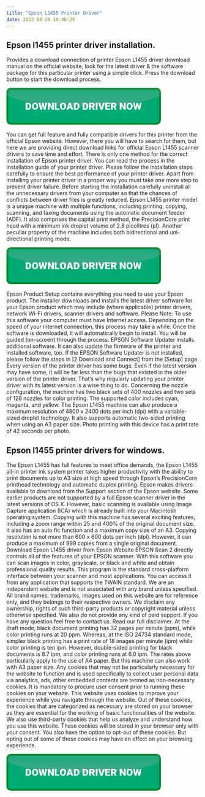 ```yaml
---
title: "Epson L1455 Printer Driver"
date: 2022-08-28 10:46:29
---
```


## Epson l1455 printer driver installation.

Provides a download connection of printer Epson L1455 driver download manual on the official website, look for the latest driver & the software package for this particular printer using a simple click. Press the download button to start the download process.

[![button](https://github.com/driverbay/driverbay.github.io/blob/main/dlbutton.png?raw=true)](https://printerpatch.com/download-printer-driver)


You can get full feature and fully compatible drivers for this printer from the official Epson website. However, there you will have to search for them, but here we are providing direct download links for official Epson L1455 scanner drivers to save time and effort.
There is only one method for the correct installation of Epson printer driver. You can read the process in the installation guide of your printer driver. Please follow the installation steps carefully to ensure the best performance of your printer driver.
Apart from installing your printer driver in a proper way you must take one more step to prevent driver failure. Before starting the installation carefully uninstall all the unnecessary drivers from your computer so that the chances of conflicts between driver files is greatly reduced.
Epson L1455 printer model is a unique machine with multiple functions, including printing, copying, scanning, and faxing documents using the automatic document feeder (ADF). It also comprises the capital print method, the PrecisionCore print head with a minimum ink droplet volume of 2.8 picolitres (pl). Another peculiar property of the machine includes both bidirectional and uni-directional printing mode.

[![button](https://github.com/driverbay/driverbay.github.io/blob/main/dlbutton.png?raw=true)](https://printerpatch.com/download-printer-driver)


Epson Product Setup contains everything you need to use your Epson product. The installer downloads and installs the latest driver software for your Epson product which may include (where applicable) printer drivers, network Wi-Fi drivers, scanner drivers and software. Please Note: To use this software your computer must have Internet access. Depending on the speed of your internet connection, this process may take a while. Once the software is downloaded, it will automatically begin to install. You will be guided (on-screen) through the process.
EPSON Software Updater installs additional software. It can also update the firmware of the printer and installed software, too. If the EPSON Software Updater is not installed, please follow the steps in [2 Download and Connect] from the [Setup] page.
Every version of the printer driver has some bugs. Even if the latest version may have some, it will be far less than the bugs that existed in the older version of the printer driver. That’s why regularly updating your printer driver with its latest version is a wise thing to do.
Concerning the nozzle configuration, the machine has two black sets of 400 nozzles and two sets of 128 nozzles for color printing. The supported color includes cyan, magenta, and yellow. The Epson L1455 machine can also produce a maximum resolution of 4800 x 2400 dots per inch (dpi) with a variable-sized droplet technology. It also supports automatic two-sided printing when using an A3 paper size. Photo printing with this device has a print rate of 42 seconds per photo.

## Epson l1455 printer drivers for windows.

The Epson L1455 has full features to meet office demands, the Epson L1455 all-in printer ink system printer takes higher productivity with the ability to print documents up to A3 size at high speed through Epson’s PrecisionCore printhead technology and automatic duplex printing.
Epson makes drivers available to download from the Support section of the Epson website. Some earlier products are not supported by a full Epson scanner driver in the latest versions of OS X. However, basic scanning is available using Image Capture application (ICA) which is already built into your Macintosh operating system.
Copying with this machine has several exciting features, including a zoom range within 25 and 400% of the original document size. It also has an auto fic function and a maximum copy size of an A3. Copying resolution is not more than 600 x 600 dots per inch (dpi). However, it can produce a maximum of 999 copies from a single original document. Download Epson L1455 driver from Epson Website
EPSON Scan 2 directly controls all of the features of your EPSON scanner. With this software you can scan images in color, grayscale, or black and white and obtain professional quality results. This program is the standard cross-platform interface between your scanner and most applications. You can access it from any application that supports the TWAIN standard.
We are an independent website and is not associated with any brand unless specified. All brand names, trademarks, images used on this website are for reference only, and they belongs to their respective owners. We disclaim any ownership, rights of such third-party products or copyright material unless otherwise specified. We also do not provide any kind of paid support. If you have any question feel free to contact us. Read our full disclaimer.
At the draft mode, black document printing has 32 pages per minute (ppm), while color printing runs at 20 ppm. Whereas, at the ISO 24734 standard mode, simplex black printing has a print rate of 18 images per minute (ipm) while color printing is ten ipm. However, double-sided printing for black documents is 8.7 ipm, and color printing runs at 6.0 ipm. The rates above particularly apply to the use of A4 paper. But this machine can also work with A3 paper size.
Any cookies that may not be particularly necessary for the website to function and is used specifically to collect user personal data via analytics, ads, other embedded contents are termed as non-necessary cookies. It is mandatory to procure user consent prior to running these cookies on your website.
This website uses cookies to improve your experience while you navigate through the website. Out of these cookies, the cookies that are categorized as necessary are stored on your browser as they are essential for the working of basic functionalities of the website. We also use third-party cookies that help us analyze and understand how you use this website. These cookies will be stored in your browser only with your consent. You also have the option to opt-out of these cookies. But opting out of some of these cookies may have an effect on your browsing experience.


[![button](https://github.com/driverbay/driverbay.github.io/blob/main/dlbutton.png?raw=true)](https://printerpatch.com/download-printer-driver)